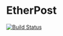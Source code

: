 # EtherPost

[![Build Status](https://img.shields.io/travis/abcoathup/EtherPost.svg?branch=master&style=flat-square)](https://travis-ci.org/abcoathup/EtherPost)
